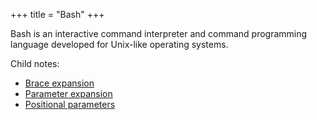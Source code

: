 +++
title = "Bash"
+++

Bash is an interactive command interpreter and command programming language developed for Unix-like operating systems.

Child notes:

- [Brace expansion](@/notes/Bash/Brace_expansion.md)
- [Parameter expansion](@/notes/Bash/Parameter_expansion.md)
- [Positional parameters](@/notes/Bash/Positional_parameters.md)
